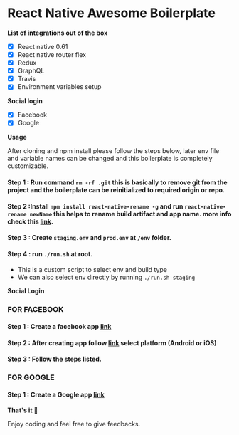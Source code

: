 # React Native Awesome Boilerplate

__List of integrations out of the box__
- [x] React native 0.61
- [x] React native router flex
- [x] Redux
- [x] GraphQL
- [x] Travis
- [x] Environment variables setup

__Social login__
- [x] Facebook
- [x] Google

__Usage__

After cloning and npm install please follow the steps below, later env file and variable names can be changed and this boilerplate is completely customizable.

#### Step 1 : Run command `rm -rf .git` this is basically to remove git from the project and the boilerplate can be reinitialized to required origin or repo.
#### Step 2 :Install `npm install react-native-rename -g` and run  `react-native-rename newName` this helps to rename build artifact and app name. more info check this [link](https://www.npmjs.com/package/react-native-rename).
#### Step 3 : Create `staging.env` and `prod.env` at `/env` folder.
#### Step 4 : run `./run.sh`  at root.
-  This is a custom script to select env and build type
-  We can also select env directly by running `./run.sh staging`

__Social Login__

### FOR FACEBOOK

#### Step 1 : Create a facebook app [link](https://www.facebook.com/login/?next=https%3A%2F%2Fdevelopers.facebook.com%2Fdocs%2Freact-native%2Fgetting-started)
#### Step 2 : After creating app follow [link](https://developers.facebook.com/quickstarts) select platform (Android or iOS)
#### Step 3 : Follow the steps listed. 


### FOR GOOGLE

#### Step 1 : Create a Google app [link](https://github.com/react-native-community/react-native-google-signin/blob/master/docs/get-config-file.md)
 
__That's it 🎉__

Enjoy coding and feel free to give feedbacks.
